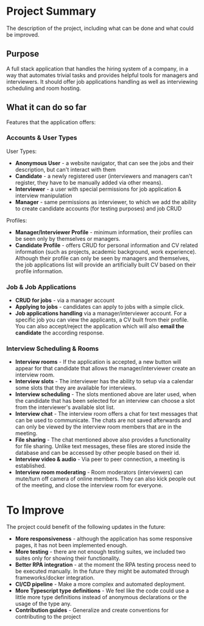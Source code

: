 # Project Summary
The description of the project, including what can be done and what could be improved.

## Purpose

A full stack application that handles the hiring system of a company, in a way that automates trivial tasks and provides helpful tools for managers and interviewers. It should offer job applications handling as well as interviewing scheduling and room hosting.

## What it can do so far
Features that the application offers:

### Accounts & User Types

User Types:

- **Anonymous User** - a website navigator, that can see the jobs and their description, but can't interact with them
- **Candidate** - a newly registered user (interviewers and managers can't register, they have to be manually added via other means). 
- **Interviewer** - a user with special permissions for job application & interview manipulation
- **Manager** - same permissions as interviewer, to which we add the ability to create candidate accounts (for testing purposes) and job CRUD

Profiles:
  - **Manager/Interviewer Profile** - minimum information, their profiles can be seen only by themselves or managers.
  - **Candidate Profile** - offers CRUD for personal information and CV related information (such as projects, academic background, work experience). Although their profile can only be seen by managers and themselves, the job applications list will provide an artificially built CV based on their profile information.

### Job & Job Applications

 - **CRUD for jobs** - via a manager account
 - **Applying to jobs** - candidates can apply to jobs with a simple click.
 - **Job applications handling** via a manager/interviewer account. For a specific job you can view the applicants, a CV built from their profile. You can also accept/reject the application which will also **email the candidate** the according response.


### Interview Scheduling & Rooms
 - **Interview rooms** - If the application is accepted, a new button will appear for that candidate that allows the manager/interviewer create an interview room.
 - **Interview slots** - The interviewer has the ability to setup via a calendar some slots that they are available for interviews. 
 - **Interview scheduling** - The slots mentioned above are later used, when the candidate that has been selected for an interview can choose a slot from the interviewer's available slot list.
 - **Interview chat** - The interview room offers a chat for text messages that can be used to communicate. The chats are not saved afterwards and can only be viewed by the interview room members that are in the meeting.
 - **File sharing** - The chat mentioned above also provides a functionality for file sharing. Unlike text messages, these files are stored inside the database and can be accessed by other people based on their id.
 - **Interview video & audio** - Via peer to peer connection, a meeting is established.
 - **Interview room moderating** - Room moderators (interviewers) can mute/turn off camera of online members. They can also kick people out of the meeting, and close the interview room for everyone.

# To Improve

The project could benefit of the following updates in the future:
 - **More responsiveness** - although the application has some responsive pages, it has not been implemented enough.
 - **More testing** - there are not enough testing suites, we included two suites only for showing their functionality.
 - **Better RPA integration** - at the moment the RPA testing process need to be executed manually. In the future they might be automated through frameworks/docker integration.
 - **CI/CD pipeline** - Make a more complex and automated deployment.
 - **More Typescript type definitions** - We feel like the code could use a little more type definitions instead of anonymous declarations or the usage of the type any. 
 - **Contribution guides** - Generalize and create conventions for contributing to the project
